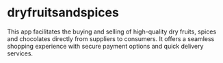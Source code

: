 # dryfruitsandspices
This app facilitates the buying and selling of high-quality dry fruits, spices and chocolates directly from suppliers to consumers. It offers a seamless shopping experience with secure payment options and quick delivery services.
